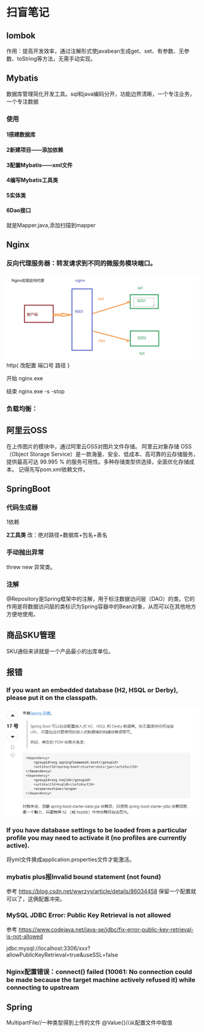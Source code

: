 # 扫盲笔记
## lombok
作用：提高开发效率，通过注解形式使javabean生成get、set、有参数、无参数、toString等方法，无需手动实现。
## Mybatis
数据库管理简化开发工具。sql和java编码分开，功能边界清晰，一个专注业务，一个专注数据
### 使用
#### 1搭建数据库

#### 2新建项目——添加依赖

#### 3配置Mybatis——xml文件

#### 4编写Mybatis工具类

#### 5实体类

#### 6Dao接口
就是Mapper.java,添加扫描到mapper
## Nginx
### 反向代理服务器：转发请求到不同的微服务模块端口。
![img.png](img.png)
http{
改配置
端口号
路径
}

开始 nginx.exe

结束 nginx.exe -s -stop


### 负载均衡：
## 阿里云OSS
在上传图片的模块中，通过阿里云OSS对图片文件存储。
阿里云对象存储 OSS（Object Storage Service）是一款海量、安全、低成本、高可靠的云存储服务，提供最高可达 99.995 % 的服务可用性。多种存储类型供选择，全面优化存储成本。
记得先写pom.xml依赖文件。
## SpringBoot

### 代码生成器
1依赖

**2工具类**
改：绝对路径+数据库+包名+表名
### 手动抛出异常
threw new 异常类。

### 注解
@Repository是Spring框架中的注解，用于标注数据访问层（DAO）的类。它的作用是将数据访问层的类标识为Spring容器中的Bean对象，从而可以在其他地方方便地使用。

## 商品SKU管理
SKU通俗来讲就是一个产品最小的出库单位。
## 报错
### If you want an embedded database (H2, HSQL or Derby), please put it on the classpath. 
![img.png](img/img.png)
### If you have database settings to be loaded from a particular profile you may need to activate it (no profiles are currently active).
将yml文件换成application.properties文件才能激活。
### mybatis plus报Invalid bound statement (not found)
参考 https://blog.csdn.net/wwrzyy/article/details/86034458 保留一个配置就可以了，这俩配置冲突。

### MySQL JDBC Error: Public Key Retrieval is not allowed
参考 https://www.codejava.net/java-se/jdbc/fix-error-public-key-retrieval-is-not-allowed 

jdbc:mysql://localhost:3306/xxx?allowPublicKeyRetrieval=true&useSSL=false

### Nginx配置错误：connect() failed (10061: No connection could be made because the target machine actively refused it) while connecting to upstream
## Spring
MultipartFile//一种类型得到上传的文件
@Value{}//从配置文件中取值